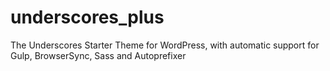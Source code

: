 # underscores_plus
The Underscores Starter Theme for WordPress, with automatic support for Gulp, BrowserSync, Sass and Autoprefixer
